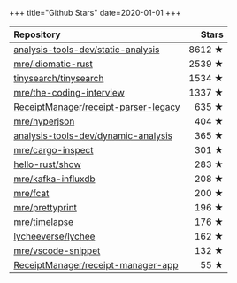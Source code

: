 +++
title="Github Stars"
date=2020-01-01
+++

| Repository | Stars |
| :--------- | ----: |
| [analysis-tools-dev/static-analysis](https://github.com/analysis-tools-dev/static-analysis) | 8612 ★ |
| [mre/idiomatic-rust](https://github.com/mre/idiomatic-rust) | 2539 ★ |
| [tinysearch/tinysearch](https://github.com/tinysearch/tinysearch) | 1534 ★ |
| [mre/the-coding-interview](https://github.com/mre/the-coding-interview) | 1337 ★ |
| [ReceiptManager/receipt-parser-legacy](https://github.com/ReceiptManager/receipt-parser-legacy) | 635 ★ |
| [mre/hyperjson](https://github.com/mre/hyperjson) | 404 ★ |
| [analysis-tools-dev/dynamic-analysis](https://github.com/analysis-tools-dev/dynamic-analysis) | 365 ★ |
| [mre/cargo-inspect](https://github.com/mre/cargo-inspect) | 301 ★ |
| [hello-rust/show](https://github.com/hello-rust/show) | 283 ★ |
| [mre/kafka-influxdb](https://github.com/mre/kafka-influxdb) | 208 ★ |
| [mre/fcat](https://github.com/mre/fcat) | 200 ★ |
| [mre/prettyprint](https://github.com/mre/prettyprint) | 196 ★ |
| [mre/timelapse](https://github.com/mre/timelapse) | 176 ★ |
| [lycheeverse/lychee](https://github.com/lycheeverse/lychee) | 162 ★ |
| [mre/vscode-snippet](https://github.com/mre/vscode-snippet) | 132 ★ |
| [ReceiptManager/receipt-manager-app](https://github.com/ReceiptManager/receipt-manager-app) | 55 ★ |
